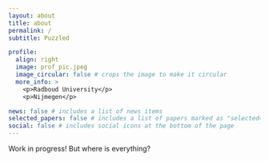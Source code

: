 ```yaml
---
layout: about
title: about
permalink: /
subtitle: Puzzled

profile:
  align: right
  image: prof_pic.jpeg
  image_circular: false # crops the image to make it circular
  more_info: >
    <p>Radboud University</p>
    <p>Nijmegen</p>

news: false # includes a list of news items
selected_papers: false # includes a list of papers marked as "selected={true}"
social: false # includes social icons at the bottom of the page
---
```


Work in progress! But where is everything?
